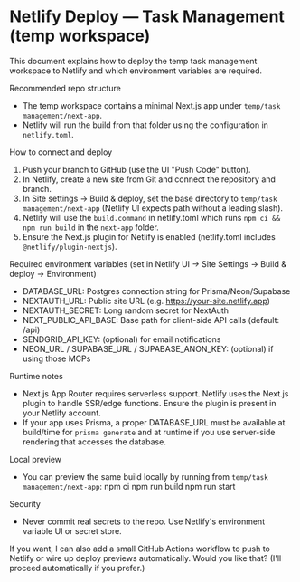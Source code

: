 # Netlify Deploy — Task Management (temp workspace)

This document explains how to deploy the temp task management workspace to Netlify and which environment variables are required.

Recommended repo structure
- The temp workspace contains a minimal Next.js app under `temp/task management/next-app`.
- Netlify will run the build from that folder using the configuration in `netlify.toml`.

How to connect and deploy
1. Push your branch to GitHub (use the UI "Push Code" button).
2. In Netlify, create a new site from Git and connect the repository and branch.
3. In Site settings → Build & deploy, set the base directory to `temp/task management/next-app` (Netlify UI expects path without a leading slash).
4. Netlify will use the `build.command` in netlify.toml which runs `npm ci && npm run build` in the `next-app` folder.
5. Ensure the Next.js plugin for Netlify is enabled (netlify.toml includes `@netlify/plugin-nextjs`).

Required environment variables (set in Netlify UI -> Site Settings -> Build & deploy -> Environment)
- DATABASE_URL: Postgres connection string for Prisma/Neon/Supabase
- NEXTAUTH_URL: Public site URL (e.g. https://your-site.netlify.app)
- NEXTAUTH_SECRET: Long random secret for NextAuth
- NEXT_PUBLIC_API_BASE: Base path for client-side API calls (default: /api)
- SENDGRID_API_KEY: (optional) for email notifications
- NEON_URL / SUPABASE_URL / SUPABASE_ANON_KEY: (optional) if using those MCPs

Runtime notes
- Next.js App Router requires serverless support. Netlify uses the Next.js plugin to handle SSR/edge functions. Ensure the plugin is present in your Netlify account.
- If your app uses Prisma, a proper DATABASE_URL must be available at build/time for `prisma generate` and at runtime if you use server-side rendering that accesses the database.

Local preview
- You can preview the same build locally by running from `temp/task management/next-app`:
  npm ci
  npm run build
  npm run start

Security
- Never commit real secrets to the repo. Use Netlify's environment variable UI or secret store.

If you want, I can also add a small GitHub Actions workflow to push to Netlify or wire up deploy previews automatically. Would you like that? (I'll proceed automatically if you prefer.)
